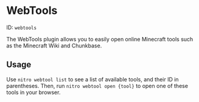 # WebTools
ID: `webtools`

The WebTools plugin allows you to easily open online Minecraft tools such as the Minecraft Wiki and Chunkbase.

## Usage
Use `nitro webtool list` to see a list of available tools, and their ID in parentheses. Then, run `nitro webtool open {tool}` to open one of these tools in your browser.